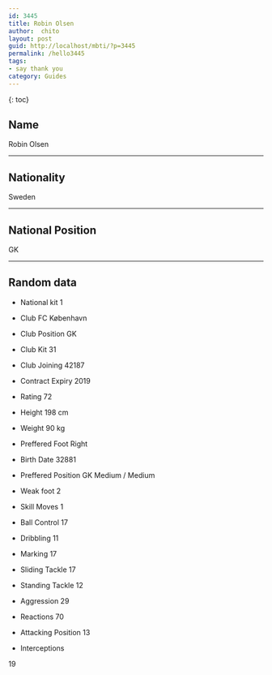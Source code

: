 ```yaml
---
id: 3445
title: Robin Olsen
author:  chito 
layout: post
guid: http://localhost/mbti/?p=3445
permalink: /hello3445
tags:
- say thank you
category: Guides
---
```



{: toc}


## Name  
Robin Olsen 

* * *

## Nationality  
Sweden 

* * *

## National Position  
GK 

* * *

## Random data 

  * National kit 
1 

  * Club 
FC København 

  * Club Position 
GK 

  * Club Kit 
31 

  * Club Joining 
42187 

  * Contract Expiry 
2019 

  * Rating 
72 

  * Height 
198 cm 

  * Weight 
90 kg 

  * Preffered Foot 
Right 

  * Birth Date 
32881 

  * Preffered Position 
GK Medium / Medium 

  * Weak foot 
2 

  * Skill Moves 
1 

  * Ball Control 
17 

  * Dribbling 
11 

  * Marking 
17 

  * Sliding Tackle 
17 

  * Standing Tackle 
12 

  * Aggression 
29 

  * Reactions 
70 

  * Attacking Position 
13 

  * Interceptions 

19</ul>